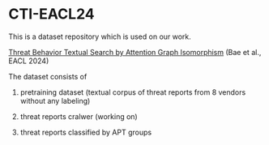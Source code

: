 # CTI-EACL24

This is a dataset repository which is used on our work. 

[Threat Behavior Textual Search by Attention Graph Isomorphism](https://aclanthology.org/2024.eacl-long.160) (Bae et al., EACL 2024)

The dataset consists of 

1. pretraining dataset (textual corpus of threat reports from 8 vendors without any labeling)

2. threat reports cralwer (working on)

3. threat reports classified by APT groups
